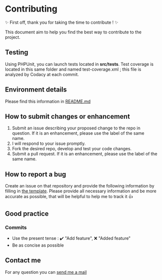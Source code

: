 # Contributing

✨ First off, thank you for taking the time to contribute ! ✨

This document aim to help you find the best way to contribute to the project.

## Testing

Using PHPUnit, you can launch tests located in **src/tests**. Test coverage is located in this same folder and named test-coverage.xml ; this file is analyzed by Codacy at each commit.

## Environment details

Please find this information in [README.md](README.md)

## How to submit changes or enhancement

1.  Submit an issue describing your proposed change to the repo in question. If it is an enhancement, please use the label of the same name.
2.  I will respond to your issue promptly.
3.  Fork the desired repo, develop and test your code changes.
4.  Submit a pull request. If it is an enhancement, please use the label of the same name.

## How to report a bug

Create an issue on that repository and provide the following information by filling in [the template](https://github.com/Drx85/p8_todo_and_co/blob/main/.github/ISSUE_TEMPLATE/bug_report.md).
Please provide all necessary information and be more accurate as possible, that will be helpful to help me to track it 👍 

## Good practice

### Commits

* Use the present tense : ✔️  "Add feature", ❌   "Added feature"
* Be as concise as possible

## Contact me

For any question you can [send me a mail](mailto:cedric@deperne.fr)